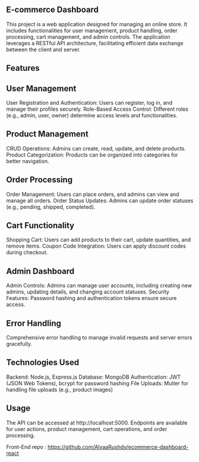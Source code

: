 ## E-commerce Dashboard

This project is a web application designed for managing an online store. It includes functionalities for user management, product handling, order processing, cart management, and admin controls. The application leverages a RESTful API architecture, facilitating efficient data exchange between the client and server.

## Features
## User Management
User Registration and Authentication: Users can register, log in, and manage their profiles securely.
Role-Based Access Control: Different roles (e.g., admin, user, owner) determine access levels and functionalities.

## Product Management
CRUD Operations: Admins can create, read, update, and delete products.
Product Categorization: Products can be organized into categories for better navigation.

## Order Processing
Order Management: Users can place orders, and admins can view and manage all orders.
Order Status Updates: Admins can update order statuses (e.g., pending, shipped, completed).

## Cart Functionality
Shopping Cart: Users can add products to their cart, update quantities, and remove items.
Coupon Code Integration: Users can apply discount codes during checkout.

## Admin Dashboard
Admin Controls: Admins can manage user accounts, including creating new admins, updating details, and changing account statuses.
Security Features: Password hashing and authentication tokens ensure secure access.

## Error Handling
Comprehensive error handling to manage invalid requests and server errors gracefully.

## Technologies Used
Backend: Node.js, Express.js
Database: MongoDB
Authentication: JWT (JSON Web Tokens), bcrypt for password hashing
File Uploads: Multer for handling file uploads (e.g., product images)

## Usage
The API can be accessed at http://localhost:5000.
Endpoints are available for user actions, product management, cart operations, and order processing.

Front-End repo : https://github.com/AlyaaRushdy/ecommerce-dashboard-react